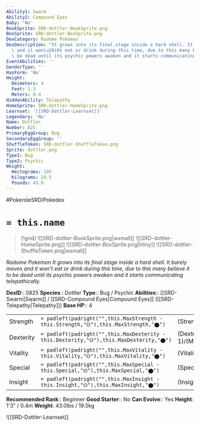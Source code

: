 ```yaml
---
Ability1: Swarm
Ability2: Compound Eyes
Baby: 'No'
BookSprite: SRD-dottler-BookSprite.png
BoxSprite: SRD-dottler-BoxSprite.png
DexCategory: Radome Pokemon
DexDescription: "It grows into its final stage inside a hard shell. It barely moves\
  \ and it won\u2019t eat or drink during this time, due to this many believe it to\
  \ be dead until its psychic powers awaken and it starts communicating telepathically."
EventAbilities: ''
GenderType: ''
HasForm: 'No'
Height:
  Deimeters: 4
  Feet: 1.3
  Meters: 0.4
HiddenAbility: Telepathy
HomeSprite: SRD-dottler-HomeSprite.png
Learnset: '[[SRD-Dottler-Learnset]]'
Legendary: 'No'
Name: Dottler
Number: 825
PrimaryEggGroup: Bug
SecondaryEggGroup: ''
ShuffleToken: SRD-dottler-ShuffleToken.png
Sprite: dottler.png
Type1: Bug
Type2: Psychic
Weight:
  Hectograms: 195
  Kilograms: 19.5
  Pounds: 43.0
---
```


#PokeroleSRD/Pokedex

# `= this.name`

> [!grid]
> ![[SRD-dottler-BookSprite.png|wsmall]]
> ![[SRD-dottler-HomeSprite.png]]
> ![[SRD-dottler-BoxSprite.png|htiny]]
> ![[SRD-dottler-ShuffleToken.png|wsmall]]


*Radome Pokemon*
*It grows into its final stage inside a hard shell. It barely moves and it won’t eat or drink during this time, due to this many believe it to be dead until its psychic powers awaken and it starts communicating telepathically.*

**DexID**:: 0825
**Species**:: Dottler
**Type**:: Bug / Psychic
**Abilities**:: [[SRD-Swarm|Swarm]] / [[SRD-Compound Eyes|Compound Eyes]] ([[SRD-Telepathy|Telepathy]])
**Base HP**:: 4

|           |                                                                                        |                                          |
| --------- | -------------------------------------------------------------------------------------- | ---------------------------------------- |
| Strength  | `= padleft(padright("",this.MaxStrength - this.Strength,"⭘"),this.MaxStrength,"⬤")`    | (Strength::1)/(MaxStrength::3)   |
| Dexterity | `= padleft(padright("",this.MaxDexterity - this.Dexterity,"⭘"),this.MaxDexterity,"⬤")` | (Dexterity:: 1)/(MaxDexterity::2) |
| Vitality  | `= padleft(padright("",this.MaxVitality - this.Vitality,"⭘"),this.MaxVitality,"⬤")`    | (Vitality::2)/(MaxVitality::5)   |
| Special   | `= padleft(padright("",this.MaxSpecial - this.Special,"⭘"),this.MaxSpecial,"⬤")`       | (Special::2)/(MaxSpecial::4)     |
| Insight   | `= padleft(padright("",this.MaxInsight - this.Insight,"⭘"),this.MaxInsight,"⬤")`       | (Insight::2)/(MaxInsight::5)     |


**Recommended Rank**:: Beginner
**Good Starter**:: No
**Can Evolve**:: Yes
**Height**: 1'3" / 0.4m
**Weight**: 43.0lbs / 19.5kg

![[SRD-Dottler-Learnset]]